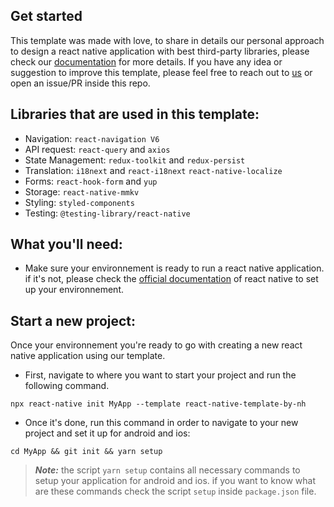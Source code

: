 ## Get started

This template was made with love, to share in details our personal approach to design a react native application with best third-party libraries, please check our [documentation](https://nawfalhaddi.github.io/react-native-template-by-nh/) for more details.
If you have any idea or suggestion to improve this template, please feel free to reach out to [us](https://www.linkedin.com/in/nawfalhaddi/) or open an issue/PR inside this repo.

## Libraries that are used in this template:

- Navigation: `react-navigation V6`
- API request: `react-query` and `axios`
- State Management: `redux-toolkit` and `redux-persist`
- Translation: `i18next` and `react-i18next` `react-native-localize`
- Forms: `react-hook-form` and `yup`
- Storage: `react-native-mmkv`
- Styling: `styled-components`
- Testing: `@testing-library/react-native`

## What you'll need:

- Make sure your environnement is ready to run a react native application. if it's not, please check the [official documentation](https://reactnative.dev/docs/environment-setup) of react native to set up your environnement.

## Start a new project:

Once your environnement you're ready to go with creating a new react native application using our template.

- First, navigate to where you want to start your project and run the following command.

```
npx react-native init MyApp --template react-native-template-by-nh
```

- Once it's done, run this command in order to navigate to your new project and set it up for android and ios:

```
cd MyApp && git init && yarn setup
```

> **_Note:_** the script `yarn setup` contains all necessary commands to setup your application for android and ios. if you want to know what are these commands check the script `setup` inside `package.json` file.
